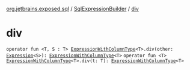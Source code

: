 [org.jetbrains.exposed.sql](../index.md) / [SqlExpressionBuilder](index.md) / [div](.)

# div

`operator fun <T, S : T> `[`ExpressionWithColumnType`](../-expression-with-column-type/index.md)`<T>.div(other: `[`Expression`](../-expression/index.md)`<S>): `[`ExpressionWithColumnType`](../-expression-with-column-type/index.md)`<T>`
`operator fun <T> `[`ExpressionWithColumnType`](../-expression-with-column-type/index.md)`<T>.div(t: T): `[`ExpressionWithColumnType`](../-expression-with-column-type/index.md)`<T>`